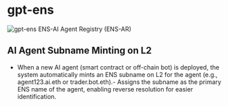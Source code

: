 # gpt-ens

![gpt-ens](./img/gpts.png)
ENS-AI Agent Registry (ENS-AR)

## AI Agent Subname Minting on L2

- When a new AI agent (smart contract or off-chain bot) is deployed, the system automatically mints an ENS subname on L2 for the agent (e.g., agent123.ai.eth or trader.bot.eth).- Assigns the subname as the primary ENS name of the agent, enabling reverse resolution for easier identification.
